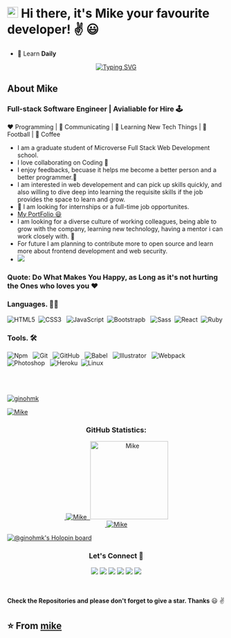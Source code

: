  #  <img src="https://media.giphy.com/media/hvRJCLFzcasrR4ia7z/giphy.gif" width="25px" height="25px"> Hi there, it's Mike your favourite developer! :v: :smiley:
 



- 🌱 Learn **Daily**


[<p align='center'>![Typing SVG](https://readme-typing-svg.herokuapp.com?vCenter=true&width=500&lines=Technology+Enthusiastic;FullStack+Web+Developer;Passionate+about+Algorithm+and+crypto)](https://git.io/typing-svg)
</p>


## About Mike
### Full-stack Software Engineer | Avialiable for Hire 🕹️
:heart: Programming | :black_heart: Communicating | :blue_heart: Learning New Tech Things | :orange_heart: Football | :black_heart:  Coffee
- I am a graduate student of Microverse Full Stack Web Development school.
- I love collaborating on Coding  :black_heart:
- I enjoy feedbacks, becuase it helps me become a better person and a better programmer.:orange_heart:
-  I am interested in web developement and can pick up skills quickly, and also willing to dive deep into learning the requisite skills if the job provides the space to learn and grow.
- 💞️ I am looking for internships or a full-time job opportunites.
- [My PortFolio :smiley: ](https://ginohmk.github.io/MyPortfolioBlog/)
- I am looking for a diverse culture of working colleagues, being able to grow with the company, learning new technology, having a mentor i can work closely with. :blue_heart:
- For future I am planning to contribute more to open source and learn more about frontend development and web security.
- ![](https://komarev.com/ghpvc/?username=ginohmk&label=VIEWS)


### Quote: Do What Makes You Happy, as Long as it's not hurting the Ones who loves you :heart:



### Languages. :man_technologist:
![HTML5](https://icongr.am/devicon/html5-original.svg?size=50&color=currentColor)&nbsp;
![CSS3](https://icongr.am/devicon/css3-original.svg?size=50&color=currentColor)  &nbsp;
![JavaScript](https://icongr.am/devicon/javascript-original.svg?size=50&color=currentColor)&nbsp;
![Bootstrapb](https://icongr.am/devicon/bootstrap-plain-wordmark.svg?size=50&color=7b2ca0) &nbsp;
![Sass](https://icongr.am/devicon/sass-original.svg?size=50&color=currentColor)&nbsp;
![React](https://icongr.am/devicon/react-original-wordmark.svg?size=50&color=currentColor)&nbsp;
![Ruby](https://icongr.am/devicon/ruby-original.svg?size=49&color=currentColor)&nbsp;


<!--
<div style="border:2px solid red">
 <span >
    <img src='https://raw.githubusercontent.com/reduxjs/redux/master/logo/logo.png' alt='Redux Logo' width='50'>&nbsp;  Redux 
 </span>
 <span>
  <img src='https://user-images.githubusercontent.com/58771507/156933452-21a71f91-bef0-4b95-af23-5a282aef0f7c.png' alt='Html5 logo' width='50'>&nbsp; HTML5
 </span>
</div>
-->




### Tools. 🛠 
![Npm](https://icongr.am/devicon/npm-original-wordmark.svg?size=50&color=currentColor)  &nbsp;
![Git](https://icongr.am/devicon/git-original.svg?size=50&color=currentColor)  &nbsp;
![GitHub](https://icongr.am/devicon/github-original.svg?size=50&color=currentColor)  &nbsp;
![Babel](https://icongr.am/devicon/babel-original.svg?size=50&color=currentColor) &nbsp;
![Illustrator](https://icongr.am/devicon/illustrator-plain.svg?size=50&color=aa6313) &nbsp;
![Webpack](https://icongr.am/devicon/webpack-original.svg?size=50&color=currentColor) &nbsp;
![Photoshop](https://icongr.am/devicon/photoshop-plain.svg?size=50&color=131daa) &nbsp;
![Heroku](https://icongr.am/devicon/heroku-original.svg?size=50&color=currentColor)&nbsp;
![Linux](https://icongr.am/devicon/linux-original.svg?size=49&color=currentColor)&nbsp;
<br > <br ><br > <br >





<p align="left"> <a href="https://github.com/ryo-ma/github-profile-trophy"><img src="https://github-profile-trophy.vercel.app/?username=ginohmk&theme=nord&row=1&column=6" alt="ginohmk" /></a> </p>

<p align="left"> <a href="https://twitter.com/michotall95" target="blank"><img src="https://img.shields.io/twitter/follow/Mike?logo=twitter&style=for-the-badge" alt="Mike" /></a> </p>


<h3 align="center">GitHub Statistics:</h3>
<p align="center">
   <a href="https://github.com/ginohmk">
 &nbsp;<img src="https://github-readme-stats.vercel.app/api?username=ginohmk&show_icons=true&locale=en" alt="Mike" />
   &nbsp;<img height="180em" src="https://github-readme-stats.vercel.app/api/top-langs/?username=ginohmk&show_icons=true&theme=midnight-white&layout=compact" alt="Mike" />
    <br>
 &nbsp;<img src="https://github-readme-streak-stats.herokuapp.com/?user=ginohmk&theme=radical" alt="Mike" />
     </a>
</p>


[![@ginohmk's Holopin board](https://holopin.me/ginohmk)](https://holopin.io/@ginohmk)

<h3 align="center">Let's Connect 🤝</h3>
<div align="center">
<a target="_blank"
href="https://www.linkedin.com/in/mike-kanu-dev/"><img
src="https://img.shields.io/badge/-LinkedIn-0077b5?style=for-the-badge&logo=LinkedIn&logoColor=white"></img></a> 
<a target="_blank"
href="mailto:michotall95@gmail.com"><img
src="https://img.shields.io/badge/-Gmail-D14836?style=for-the-badge&logo=Gmail&logoColor=white"></img></a>
<a target="_blank"
href="https://www.twitter.com/michotall95"><img
src="https://img.shields.io/badge/-Twitter-1DA1F2?style=for-the-badge&logo=Twitter&logoColor=white"></img></a>
<a target="_blank"
href="https://wa.me/+2348130262441"><img
src="https://img.shields.io/badge/-Whatsapp-0077b5?style=for-the-badge&logo=Whatsapp&logoColor=white"></img></a>
<a target="_blank"
href="https://www.instagram.com/savy_kanu_mike/"><img
src="https://img.shields.io/badge/-Instagram-D14836?style=for-the-badge&logo=Instagram&logoColor=white"></img></a>
<a target="_blank"
href="https://www.facebook.com/mike.kanu"><img
src="https://img.shields.io/badge/-Facebook-1DA1F2?style=for-the-badge&logo=Facebook&logoColor=white"></img></a>
</div>
<br> <br>


**Check the Repositories and please don't forget to give a star. Thanks** :smiley: :v:

:star: From [mike](https://github.com/Ginohmk?tab=repositories)
-------
<!---
Ginohmk/Ginohmk is a ✨ special ✨ repository because its `README.md` (this file) appears on your GitHub profile.
You can click the Preview link to take a look at your changes.

languages and framework
![Python](https://icongr.am/devicon/python-original.svg?size=50&color=currentColor)
<img src="https://img.icons8.com/ios-filled/50/000000/flask.png"/>
![TypeScript](https://icongr.am/devicon/typescript-original.svg?size=50&color=currentColor)
![React](https://icongr.am/devicon/react-original.svg?size=50&color=currentColor)
<img src="https://img.icons8.com/nolan/50/react-native.png"/>
![Nodejs](https://icongr.am/devicon/nodejs-original.svg?size=50&color=currentColor)

tools
![Postgresql](https://icongr.am/devicon/postgresql-original.svg?size=50&color=currentColor)
--->

